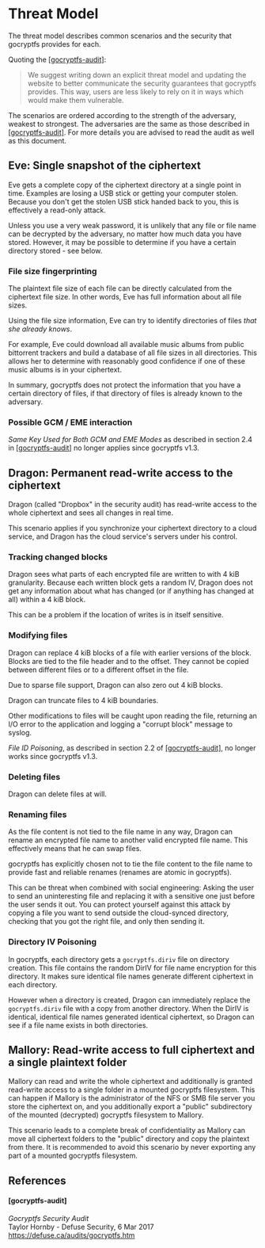 Threat Model
============

The threat model describes common scenarios and
the security that gocryptfs provides for each.

Quoting the [[gocryptfs-audit]](#gocryptfs-audit):

> We suggest writing down an explicit threat model
> and updating the website to better communicate the
> security guarantees that gocryptfs provides. This way,
> users are less likely to rely on it in ways which
> would make them vulnerable.

The scenarios are ordered according to the strength
of the adversary, weakest to strongest. The adversaries
are the same as those described in
[[gocryptfs-audit]](#gocryptfs-audit). For more details
you are advised to read the audit as well as this
document.

Eve: Single snapshot of the ciphertext
--------------------------------------

Eve gets a complete copy of the ciphertext directory
at a single point in time. Examples are losing a USB stick or
getting your computer stolen. Because you don't get the
stolen USB stick handed back to you, this is effectively
a read-only attack.

Unless you use a very weak password, it is unlikely that any
file or file name can be decrypted by the adversary, no matter
how much data you have stored. However, it may be possible to
determine if you have a certain directory stored - see below.

### File size fingerprinting

The plaintext file size of each file can be directly
calculated from the ciphertext file size. In other words,
Eve has full information about all file sizes.

Using the file size information, Eve can try to
identify directories of files *that she already knows*.

For example, Eve could download all available
music albums from public bittorrent trackers and build a
database of all file sizes in all directories. This
allows her to determine with reasonably good confidence
if one of these music albums is in your ciphertext.

In summary, gocryptfs does not protect the information
that you have a certain directory of files, if that directory
of files is already known to the adversary.

### Possible GCM / EME interaction

*Same Key Used for Both GCM and EME Modes* as described in
section 2.4 in [[gocryptfs-audit]](#gocryptfs-audit) no
longer applies since gocryptfs v1.3.

Dragon: Permanent read-write access to the ciphertext
-----------------------------------------------------

Dragon (called "Dropbox" in the security audit)
has read-write access to the whole ciphertext
and sees all changes in real time.

This scenario applies if you synchronize your ciphertext directory
to a cloud service, and Dragon has the cloud service's
servers under his control.

### Tracking changed blocks

Dragon sees what parts of each encrypted file are written
to with 4 kiB granularity. Because each written block gets
a random IV, Dragon does not get any information
about what has changed (or if anything has changed at all)
within a 4 kiB block.

This can be a problem if the location of writes is in itself
sensitive.

### Modifying files

Dragon can replace 4 kiB blocks of a file with earlier
versions of the block. Blocks are tied to the file header and
to the offset. They cannot be copied between different files
or to a different offset in the file.

Due to sparse file support, Dragon can also zero out 4 kiB blocks.

Dragon can truncate files to 4 kiB boundaries.

Other modifications to files will be caught upon reading the
file, returning an I/O error to the application and logging
a "corrupt block" message to syslog.

*File ID Poisoning*, as described in section 2.2 of
[[gocryptfs-audit]](#gocryptfs-audit), no longer works since
gocryptfs v1.3.

### Deleting files

Dragon can delete files at will.

### Renaming files

As the file content is not tied to the file name in any way,
Dragon can rename an encrypted file name to another valid
encrypted file name. This effectively means that he can swap files.

gocryptfs has explicitly chosen not to tie the file content to
the file name to provide fast and reliable renames (renames are 
atomic in gocryptfs).

This can be threat when combined with social engineering:
Asking the user to send an uninteresting file and replacing it
with a sensitive one just before the user sends it out. You
can protect yourself against this attack by copying a file
you want to send outside the cloud-synced directory, checking
that you got the right file, and only then sending it.

### Directory IV Poisoning

In gocryptfs, each directory gets a `gocryptfs.diriv`
file on directory creation. This file contains the random DirIV
for file name encryption for this directory. It makes sure
identical file names generate different ciphertext in each
directory.

However when a directory is created, Dragon can immediately
replace the `gocryptfs.diriv` file with a copy from another
directory. When the DirIV is identical, identical file names
generated identical ciphertext, so Dragon can see if a file
name exists in both directories.

Mallory: Read-write access to full ciphertext and a single plaintext folder
---------------------------------------------------------------------------

Mallory can read and write the whole ciphertext and additionally is
granted read-write access to a single folder in a mounted gocryptfs
filesystem. This can happen if Mallory is the administrator of the
NFS or SMB file server you store the ciphertext on, and you additionally
export a "public" subdirectory of the mounted (decrypted) gocryptfs filesystem
to Mallory.

This scenario leads to a complete break of confidentiality as Mallory
can move all ciphertext folders to the "public" directory and copy the
plaintext from there. It is recommended to avoid this scenario by never
exporting any part of a mounted gocryptfs filesystem.

References
---------------

#### [gocryptfs-audit]
*Gocryptfs Security Audit*<br>
Taylor Hornby - Defuse Security, 6 Mar 2017<br>
<https://defuse.ca/audits/gocryptfs.htm>
